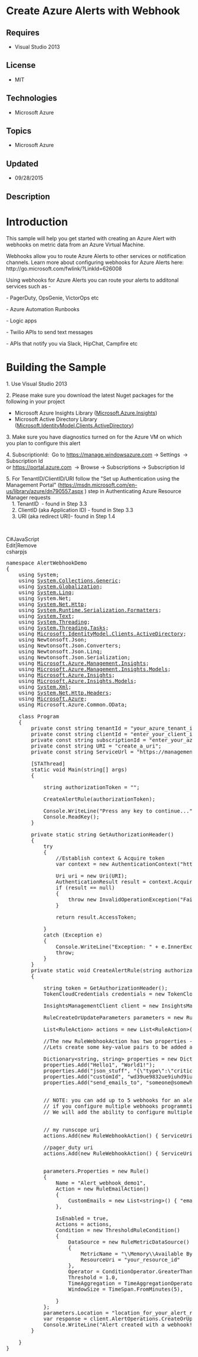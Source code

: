 # Create Azure Alerts with Webhook
## Requires
- Visual Studio 2013
## License
- MIT
## Technologies
- Microsoft Azure
## Topics
- Microsoft Azure
## Updated
- 09/28/2015
## Description

<h1>Introduction</h1>
<p>This sample will help you get started with creating an Azure Alert with webhooks on metric data from an Azure Virtual Machine.</p>
<p>Webhooks allow you to route Azure Alerts to other services or notification channels. Learn more about configuring webhooks for Azure Alerts here: http://go.microsoft.com/fwlink/?LinkId=626008</p>
<p>Using webhooks for Azure Alerts you can route your alerts to additonal services such as -</p>
<p>- PagerDuty, OpsGenie, VictorOps etc</p>
<p>- Azure Automation Runbooks</p>
<p>- Logic apps</p>
<p>- Twilio APIs to send text messages</p>
<p>- APIs that notify you via Slack, HipChat, Campfire etc</p>
<h1><span>Building the Sample</span></h1>
<p>1. Use Visual Studio 2013</p>
<p>2. Please make sure you download the latest Nuget packages for the following in your project</p>
<ul>
<li>Microsoft Azure Insights Library (<a class="libraryLink" href="https://msdn.microsoft.com/en-US/library/Microsoft.Azure.Insights.aspx" target="_blank" title="Auto generated link to Microsoft.Azure.Insights">Microsoft.Azure.Insights</a>) </li><li>Microsoft Active Directory Library (<a class="libraryLink" href="https://msdn.microsoft.com/en-US/library/Microsoft.IdentityModel.Clients.ActiveDirectory.aspx" target="_blank" title="Auto generated link to Microsoft.IdentityModel.Clients.ActiveDirectory">Microsoft.IdentityModel.Clients.ActiveDirectory</a>)
</li></ul>
<p>3. Make sure you have diagnostics turned on for the Azure VM on which you plan to configure this alert</p>
<p>4. SubscriptionId:&nbsp; Go to <a href="https://manage.windowsazure.com">https://manage.windowsazure.com</a>&nbsp;-&gt; Settings&nbsp; -&gt; Subscription Id<br>
or <a href="https://portal.azure.com">https://portal.azure.com</a>&nbsp; -&gt; Browse -&gt; Subscriptions -&gt; Subscription Id</p>
<p>5. For TenantID/ClientID/URI follow the &quot;Set up Authentication using the Management Portal&quot; (<a href="https://msdn.microsoft.com/en-us/library/azure/dn790557.aspx">https://msdn.microsoft.com/en-us/library/azure/dn790557.aspx</a> )&nbsp;step in Authenticating
 Azure Resource Manager requests<br>
&nbsp;&nbsp;&nbsp; 1. TenantID&nbsp; - found in Step 3.3<br>
&nbsp;&nbsp;&nbsp; 2. ClientID (aka Application ID) - found in Step 3.3<br>
&nbsp;&nbsp;&nbsp; 3. URI (aka redirect URI)- found in Step 1.4</p>
<p>&nbsp;</p>
<div class="scriptcode">
<div class="pluginEditHolder" pluginCommand="mceScriptCode">
<div class="title"><span>C#</span><span>JavaScript</span></div>
<div class="pluginLinkHolder"><span class="pluginEditHolderLink">Edit</span>|<span class="pluginRemoveHolderLink">Remove</span></div>
<span class="hidden">csharp</span><span class="hidden">js</span>


<div class="preview">
<pre class="csharp"><span class="cs__keyword">namespace</span>&nbsp;AlertWebhookDemo&nbsp;
{&nbsp;
&nbsp;&nbsp;&nbsp;&nbsp;<span class="cs__keyword">using</span>&nbsp;System;&nbsp;
&nbsp;&nbsp;&nbsp;&nbsp;<span class="cs__keyword">using</span>&nbsp;<a class="libraryLink" href="https://msdn.microsoft.com/en-US/library/System.Collections.Generic.aspx" target="_blank" title="Auto generated link to System.Collections.Generic">System.Collections.Generic</a>;&nbsp;
&nbsp;&nbsp;&nbsp;&nbsp;<span class="cs__keyword">using</span>&nbsp;<a class="libraryLink" href="https://msdn.microsoft.com/en-US/library/System.Globalization.aspx" target="_blank" title="Auto generated link to System.Globalization">System.Globalization</a>;&nbsp;
&nbsp;&nbsp;&nbsp;&nbsp;<span class="cs__keyword">using</span>&nbsp;<a class="libraryLink" href="https://msdn.microsoft.com/en-US/library/System.Linq.aspx" target="_blank" title="Auto generated link to System.Linq">System.Linq</a>;&nbsp;
&nbsp;&nbsp;&nbsp;&nbsp;<span class="cs__keyword">using</span>&nbsp;System.Net;&nbsp;
&nbsp;&nbsp;&nbsp;&nbsp;<span class="cs__keyword">using</span>&nbsp;<a class="libraryLink" href="https://msdn.microsoft.com/en-US/library/System.Net.Http.aspx" target="_blank" title="Auto generated link to System.Net.Http">System.Net.Http</a>;&nbsp;
&nbsp;&nbsp;&nbsp;&nbsp;<span class="cs__keyword">using</span>&nbsp;<a class="libraryLink" href="https://msdn.microsoft.com/en-US/library/System.Runtime.Serialization.Formatters.aspx" target="_blank" title="Auto generated link to System.Runtime.Serialization.Formatters">System.Runtime.Serialization.Formatters</a>;&nbsp;
&nbsp;&nbsp;&nbsp;&nbsp;<span class="cs__keyword">using</span>&nbsp;<a class="libraryLink" href="https://msdn.microsoft.com/en-US/library/System.Text.aspx" target="_blank" title="Auto generated link to System.Text">System.Text</a>;&nbsp;
&nbsp;&nbsp;&nbsp;&nbsp;<span class="cs__keyword">using</span>&nbsp;<a class="libraryLink" href="https://msdn.microsoft.com/en-US/library/System.Threading.aspx" target="_blank" title="Auto generated link to System.Threading">System.Threading</a>;&nbsp;
&nbsp;&nbsp;&nbsp;&nbsp;<span class="cs__keyword">using</span>&nbsp;<a class="libraryLink" href="https://msdn.microsoft.com/en-US/library/System.Threading.Tasks.aspx" target="_blank" title="Auto generated link to System.Threading.Tasks">System.Threading.Tasks</a>;&nbsp;
&nbsp;&nbsp;&nbsp;&nbsp;<span class="cs__keyword">using</span>&nbsp;<a class="libraryLink" href="https://msdn.microsoft.com/en-US/library/Microsoft.IdentityModel.Clients.ActiveDirectory.aspx" target="_blank" title="Auto generated link to Microsoft.IdentityModel.Clients.ActiveDirectory">Microsoft.IdentityModel.Clients.ActiveDirectory</a>;&nbsp;
&nbsp;&nbsp;&nbsp;&nbsp;<span class="cs__keyword">using</span>&nbsp;Newtonsoft.Json;&nbsp;
&nbsp;&nbsp;&nbsp;&nbsp;<span class="cs__keyword">using</span>&nbsp;Newtonsoft.Json.Converters;&nbsp;
&nbsp;&nbsp;&nbsp;&nbsp;<span class="cs__keyword">using</span>&nbsp;Newtonsoft.Json.Linq;&nbsp;
&nbsp;&nbsp;&nbsp;&nbsp;<span class="cs__keyword">using</span>&nbsp;Newtonsoft.Json.Serialization;&nbsp;
&nbsp;&nbsp;&nbsp;&nbsp;<span class="cs__keyword">using</span>&nbsp;<a class="libraryLink" href="https://msdn.microsoft.com/en-US/library/Microsoft.Azure.Management.Insights.aspx" target="_blank" title="Auto generated link to Microsoft.Azure.Management.Insights">Microsoft.Azure.Management.Insights</a>;&nbsp;
&nbsp;&nbsp;&nbsp;&nbsp;<span class="cs__keyword">using</span>&nbsp;<a class="libraryLink" href="https://msdn.microsoft.com/en-US/library/Microsoft.Azure.Management.Insights.Models.aspx" target="_blank" title="Auto generated link to Microsoft.Azure.Management.Insights.Models">Microsoft.Azure.Management.Insights.Models</a>;&nbsp;
&nbsp;&nbsp;&nbsp;&nbsp;<span class="cs__keyword">using</span>&nbsp;<a class="libraryLink" href="https://msdn.microsoft.com/en-US/library/Microsoft.Azure.Insights.aspx" target="_blank" title="Auto generated link to Microsoft.Azure.Insights">Microsoft.Azure.Insights</a>;&nbsp;
&nbsp;&nbsp;&nbsp;&nbsp;<span class="cs__keyword">using</span>&nbsp;<a class="libraryLink" href="https://msdn.microsoft.com/en-US/library/Microsoft.Azure.Insights.Models.aspx" target="_blank" title="Auto generated link to Microsoft.Azure.Insights.Models">Microsoft.Azure.Insights.Models</a>;&nbsp;
&nbsp;&nbsp;&nbsp;&nbsp;<span class="cs__keyword">using</span>&nbsp;<a class="libraryLink" href="https://msdn.microsoft.com/en-US/library/System.Xml.aspx" target="_blank" title="Auto generated link to System.Xml">System.Xml</a>;&nbsp;
&nbsp;&nbsp;&nbsp;&nbsp;<span class="cs__keyword">using</span>&nbsp;<a class="libraryLink" href="https://msdn.microsoft.com/en-US/library/System.Net.Http.Headers.aspx" target="_blank" title="Auto generated link to System.Net.Http.Headers">System.Net.Http.Headers</a>;&nbsp;
&nbsp;&nbsp;&nbsp;&nbsp;<span class="cs__keyword">using</span>&nbsp;<a class="libraryLink" href="https://msdn.microsoft.com/en-US/library/Microsoft.Azure.aspx" target="_blank" title="Auto generated link to Microsoft.Azure">Microsoft.Azure</a>;&nbsp;
&nbsp;&nbsp;&nbsp;&nbsp;<span class="cs__keyword">using</span>&nbsp;Microsoft.Azure.Common.OData;&nbsp;
&nbsp;
&nbsp;&nbsp;&nbsp;&nbsp;<span class="cs__keyword">class</span>&nbsp;Program&nbsp;
&nbsp;&nbsp;&nbsp;&nbsp;{&nbsp;
&nbsp;&nbsp;&nbsp;&nbsp;&nbsp;&nbsp;&nbsp;&nbsp;<span class="cs__keyword">private</span>&nbsp;<span class="cs__keyword">const</span>&nbsp;<span class="cs__keyword">string</span>&nbsp;tenantId&nbsp;=&nbsp;<span class="cs__string">&quot;your_azure_tenant_id&quot;</span>;&nbsp;
&nbsp;&nbsp;&nbsp;&nbsp;&nbsp;&nbsp;&nbsp;&nbsp;<span class="cs__keyword">private</span>&nbsp;<span class="cs__keyword">const</span>&nbsp;<span class="cs__keyword">string</span>&nbsp;clientId&nbsp;=&nbsp;<span class="cs__string">&quot;enter_your_client_id&quot;</span>;&nbsp;
&nbsp;&nbsp;&nbsp;&nbsp;&nbsp;&nbsp;&nbsp;&nbsp;<span class="cs__keyword">private</span>&nbsp;<span class="cs__keyword">const</span>&nbsp;<span class="cs__keyword">string</span>&nbsp;subscriptionId&nbsp;=&nbsp;<span class="cs__string">&quot;enter_your_azure_subscription_id&quot;</span>;&nbsp;
&nbsp;&nbsp;&nbsp;&nbsp;&nbsp;&nbsp;&nbsp;&nbsp;<span class="cs__keyword">private</span>&nbsp;<span class="cs__keyword">const</span>&nbsp;<span class="cs__keyword">string</span>&nbsp;URI&nbsp;=&nbsp;<span class="cs__string">&quot;create_a_uri&quot;</span>;&nbsp;
&nbsp;&nbsp;&nbsp;&nbsp;&nbsp;&nbsp;&nbsp;&nbsp;<span class="cs__keyword">private</span>&nbsp;<span class="cs__keyword">const</span>&nbsp;<span class="cs__keyword">string</span>&nbsp;ServiceUrl&nbsp;=&nbsp;<span class="cs__string">&quot;https://management.azure.com&quot;</span>;&nbsp;
&nbsp;&nbsp;&nbsp;&nbsp;&nbsp;&nbsp;&nbsp;&nbsp;
&nbsp;&nbsp;&nbsp;&nbsp;&nbsp;&nbsp;&nbsp;&nbsp;[STAThread]&nbsp;
&nbsp;&nbsp;&nbsp;&nbsp;&nbsp;&nbsp;&nbsp;&nbsp;<span class="cs__keyword">static</span>&nbsp;<span class="cs__keyword">void</span>&nbsp;Main(<span class="cs__keyword">string</span>[]&nbsp;args)&nbsp;
&nbsp;&nbsp;&nbsp;&nbsp;&nbsp;&nbsp;&nbsp;&nbsp;{&nbsp;
&nbsp;&nbsp;&nbsp;&nbsp;&nbsp;&nbsp;&nbsp;&nbsp;&nbsp;&nbsp;&nbsp;&nbsp;&nbsp;
&nbsp;&nbsp;&nbsp;&nbsp;&nbsp;&nbsp;&nbsp;&nbsp;&nbsp;&nbsp;&nbsp;&nbsp;<span class="cs__keyword">string</span>&nbsp;authorizationToken&nbsp;=&nbsp;<span class="cs__string">&quot;&quot;</span>;&nbsp;
&nbsp;
&nbsp;&nbsp;&nbsp;&nbsp;&nbsp;&nbsp;&nbsp;&nbsp;&nbsp;&nbsp;&nbsp;&nbsp;CreateAlertRule(authorizationToken);&nbsp;
&nbsp;
&nbsp;&nbsp;&nbsp;&nbsp;&nbsp;&nbsp;&nbsp;&nbsp;&nbsp;&nbsp;&nbsp;&nbsp;Console.WriteLine(<span class="cs__string">&quot;Press&nbsp;any&nbsp;key&nbsp;to&nbsp;continue...&quot;</span>);&nbsp;
&nbsp;&nbsp;&nbsp;&nbsp;&nbsp;&nbsp;&nbsp;&nbsp;&nbsp;&nbsp;&nbsp;&nbsp;Console.ReadKey();&nbsp;
&nbsp;&nbsp;&nbsp;&nbsp;&nbsp;&nbsp;&nbsp;&nbsp;}&nbsp;
&nbsp;
&nbsp;&nbsp;&nbsp;&nbsp;&nbsp;&nbsp;&nbsp;&nbsp;<span class="cs__keyword">private</span>&nbsp;<span class="cs__keyword">static</span>&nbsp;<span class="cs__keyword">string</span>&nbsp;GetAuthorizationHeader()&nbsp;
&nbsp;&nbsp;&nbsp;&nbsp;&nbsp;&nbsp;&nbsp;&nbsp;{&nbsp;
&nbsp;&nbsp;&nbsp;&nbsp;&nbsp;&nbsp;&nbsp;&nbsp;&nbsp;&nbsp;&nbsp;&nbsp;<span class="cs__keyword">try</span>&nbsp;
&nbsp;&nbsp;&nbsp;&nbsp;&nbsp;&nbsp;&nbsp;&nbsp;&nbsp;&nbsp;&nbsp;&nbsp;{&nbsp;
&nbsp;&nbsp;&nbsp;&nbsp;&nbsp;&nbsp;&nbsp;&nbsp;&nbsp;&nbsp;&nbsp;&nbsp;&nbsp;&nbsp;&nbsp;&nbsp;<span class="cs__com">//Establish&nbsp;context&nbsp;&amp;&nbsp;Acquire&nbsp;token&nbsp;</span>&nbsp;
&nbsp;&nbsp;&nbsp;&nbsp;&nbsp;&nbsp;&nbsp;&nbsp;&nbsp;&nbsp;&nbsp;&nbsp;&nbsp;&nbsp;&nbsp;&nbsp;var&nbsp;context&nbsp;=&nbsp;<span class="cs__keyword">new</span>&nbsp;AuthenticationContext(<span class="cs__string">&quot;https://login.windows.net/&quot;</span>&nbsp;&#43;&nbsp;tenantId);&nbsp;
&nbsp;
&nbsp;&nbsp;&nbsp;&nbsp;&nbsp;&nbsp;&nbsp;&nbsp;&nbsp;&nbsp;&nbsp;&nbsp;&nbsp;&nbsp;&nbsp;&nbsp;Uri&nbsp;uri&nbsp;=&nbsp;<span class="cs__keyword">new</span>&nbsp;Uri(URI);&nbsp;
&nbsp;&nbsp;&nbsp;&nbsp;&nbsp;&nbsp;&nbsp;&nbsp;&nbsp;&nbsp;&nbsp;&nbsp;&nbsp;&nbsp;&nbsp;&nbsp;AuthenticationResult&nbsp;result&nbsp;=&nbsp;context.AcquireToken(<span class="cs__string">&quot;https://management.core.windows.net/&quot;</span>,&nbsp;clientId,&nbsp;uri);&nbsp;
&nbsp;&nbsp;&nbsp;&nbsp;&nbsp;&nbsp;&nbsp;&nbsp;&nbsp;&nbsp;&nbsp;&nbsp;&nbsp;&nbsp;&nbsp;&nbsp;<span class="cs__keyword">if</span>&nbsp;(result&nbsp;==&nbsp;<span class="cs__keyword">null</span>)&nbsp;
&nbsp;&nbsp;&nbsp;&nbsp;&nbsp;&nbsp;&nbsp;&nbsp;&nbsp;&nbsp;&nbsp;&nbsp;&nbsp;&nbsp;&nbsp;&nbsp;{&nbsp;
&nbsp;&nbsp;&nbsp;&nbsp;&nbsp;&nbsp;&nbsp;&nbsp;&nbsp;&nbsp;&nbsp;&nbsp;&nbsp;&nbsp;&nbsp;&nbsp;&nbsp;&nbsp;&nbsp;&nbsp;<span class="cs__keyword">throw</span>&nbsp;<span class="cs__keyword">new</span>&nbsp;InvalidOperationException(<span class="cs__string">&quot;Failed&nbsp;to&nbsp;obtain&nbsp;the&nbsp;token.&quot;</span>);&nbsp;
&nbsp;&nbsp;&nbsp;&nbsp;&nbsp;&nbsp;&nbsp;&nbsp;&nbsp;&nbsp;&nbsp;&nbsp;&nbsp;&nbsp;&nbsp;&nbsp;}&nbsp;
&nbsp;
&nbsp;&nbsp;&nbsp;&nbsp;&nbsp;&nbsp;&nbsp;&nbsp;&nbsp;&nbsp;&nbsp;&nbsp;&nbsp;&nbsp;&nbsp;&nbsp;<span class="cs__keyword">return</span>&nbsp;result.AccessToken;&nbsp;
&nbsp;
&nbsp;&nbsp;&nbsp;&nbsp;&nbsp;&nbsp;&nbsp;&nbsp;&nbsp;&nbsp;&nbsp;&nbsp;}&nbsp;
&nbsp;&nbsp;&nbsp;&nbsp;&nbsp;&nbsp;&nbsp;&nbsp;&nbsp;&nbsp;&nbsp;&nbsp;<span class="cs__keyword">catch</span>&nbsp;(Exception&nbsp;e)&nbsp;
&nbsp;&nbsp;&nbsp;&nbsp;&nbsp;&nbsp;&nbsp;&nbsp;&nbsp;&nbsp;&nbsp;&nbsp;{&nbsp;
&nbsp;&nbsp;&nbsp;&nbsp;&nbsp;&nbsp;&nbsp;&nbsp;&nbsp;&nbsp;&nbsp;&nbsp;&nbsp;&nbsp;&nbsp;&nbsp;Console.WriteLine(<span class="cs__string">&quot;Exception:&nbsp;&quot;</span>&nbsp;&#43;&nbsp;e.InnerException);&nbsp;
&nbsp;&nbsp;&nbsp;&nbsp;&nbsp;&nbsp;&nbsp;&nbsp;&nbsp;&nbsp;&nbsp;&nbsp;&nbsp;&nbsp;&nbsp;&nbsp;<span class="cs__keyword">throw</span>;&nbsp;
&nbsp;&nbsp;&nbsp;&nbsp;&nbsp;&nbsp;&nbsp;&nbsp;&nbsp;&nbsp;&nbsp;&nbsp;}&nbsp;
&nbsp;&nbsp;&nbsp;&nbsp;&nbsp;&nbsp;&nbsp;&nbsp;}&nbsp;
&nbsp;&nbsp;&nbsp;&nbsp;&nbsp;&nbsp;&nbsp;&nbsp;<span class="cs__keyword">private</span>&nbsp;<span class="cs__keyword">static</span>&nbsp;<span class="cs__keyword">void</span>&nbsp;CreateAlertRule(<span class="cs__keyword">string</span>&nbsp;authorizationToken)&nbsp;
&nbsp;&nbsp;&nbsp;&nbsp;&nbsp;&nbsp;&nbsp;&nbsp;{&nbsp;
&nbsp;&nbsp;&nbsp;&nbsp;&nbsp;&nbsp;&nbsp;&nbsp;&nbsp;&nbsp;&nbsp;&nbsp;&nbsp;
&nbsp;&nbsp;&nbsp;&nbsp;&nbsp;&nbsp;&nbsp;&nbsp;&nbsp;&nbsp;&nbsp;&nbsp;<span class="cs__keyword">string</span>&nbsp;token&nbsp;=&nbsp;GetAuthorizationHeader();&nbsp;
&nbsp;&nbsp;&nbsp;&nbsp;&nbsp;&nbsp;&nbsp;&nbsp;&nbsp;&nbsp;&nbsp;&nbsp;TokenCloudCredentials&nbsp;credentials&nbsp;=&nbsp;<span class="cs__keyword">new</span>&nbsp;TokenCloudCredentials(subscriptionId,&nbsp;token);&nbsp;
&nbsp;
&nbsp;&nbsp;&nbsp;&nbsp;&nbsp;&nbsp;&nbsp;&nbsp;&nbsp;&nbsp;&nbsp;&nbsp;InsightsManagementClient&nbsp;client&nbsp;=&nbsp;<span class="cs__keyword">new</span>&nbsp;InsightsManagementClient(credentials,&nbsp;<span class="cs__keyword">new</span>&nbsp;Uri(ServiceUrl));&nbsp;
&nbsp;
&nbsp;&nbsp;&nbsp;&nbsp;&nbsp;&nbsp;&nbsp;&nbsp;&nbsp;&nbsp;&nbsp;&nbsp;RuleCreateOrUpdateParameters&nbsp;parameters&nbsp;=&nbsp;<span class="cs__keyword">new</span>&nbsp;RuleCreateOrUpdateParameters();&nbsp;
&nbsp;
&nbsp;&nbsp;&nbsp;&nbsp;&nbsp;&nbsp;&nbsp;&nbsp;&nbsp;&nbsp;&nbsp;&nbsp;List&lt;RuleAction&gt;&nbsp;actions&nbsp;=&nbsp;<span class="cs__keyword">new</span>&nbsp;List&lt;RuleAction&gt;();&nbsp;
&nbsp;
&nbsp;&nbsp;&nbsp;&nbsp;&nbsp;&nbsp;&nbsp;&nbsp;&nbsp;&nbsp;&nbsp;&nbsp;<span class="cs__com">//The&nbsp;new&nbsp;RuleWebhookAction&nbsp;has&nbsp;two&nbsp;properties&nbsp;-&nbsp;the&nbsp;uri&nbsp;and&nbsp;a&nbsp;property&nbsp;bag,&nbsp;which&nbsp;can&nbsp;be&nbsp;key&nbsp;value&nbsp;pairs</span>&nbsp;
&nbsp;&nbsp;&nbsp;&nbsp;&nbsp;&nbsp;&nbsp;&nbsp;&nbsp;&nbsp;&nbsp;&nbsp;<span class="cs__com">//Lets&nbsp;create&nbsp;some&nbsp;key-value&nbsp;pairs&nbsp;to&nbsp;be&nbsp;added&nbsp;as&nbsp;properties&nbsp;for&nbsp;this&nbsp;webhook</span>&nbsp;
&nbsp;
&nbsp;&nbsp;&nbsp;&nbsp;&nbsp;&nbsp;&nbsp;&nbsp;&nbsp;&nbsp;&nbsp;&nbsp;Dictionary&lt;<span class="cs__keyword">string</span>,&nbsp;<span class="cs__keyword">string</span>&gt;&nbsp;properties&nbsp;=&nbsp;<span class="cs__keyword">new</span>&nbsp;Dictionary&lt;<span class="cs__keyword">string</span>,&nbsp;<span class="cs__keyword">string</span>&gt;();&nbsp;
&nbsp;&nbsp;&nbsp;&nbsp;&nbsp;&nbsp;&nbsp;&nbsp;&nbsp;&nbsp;&nbsp;&nbsp;properties.Add(<span class="cs__string">&quot;Hello1&quot;</span>,&nbsp;<span class="cs__string">&quot;World1!&quot;</span>);&nbsp;
&nbsp;&nbsp;&nbsp;&nbsp;&nbsp;&nbsp;&nbsp;&nbsp;&nbsp;&nbsp;&nbsp;&nbsp;properties.Add(<span class="cs__string">&quot;json_stuff&quot;</span>,&nbsp;<span class="cs__string">&quot;{\&quot;type\&quot;:\&quot;critical\&quot;,&nbsp;\&quot;color\&quot;:\&quot;red\&quot;}'&quot;</span>);&nbsp;
&nbsp;&nbsp;&nbsp;&nbsp;&nbsp;&nbsp;&nbsp;&nbsp;&nbsp;&nbsp;&nbsp;&nbsp;properties.Add(<span class="cs__string">&quot;customId&quot;</span>,&nbsp;<span class="cs__string">&quot;wd39ue9832ue9iuhd9iuewhd9edh&quot;</span>);&nbsp;
&nbsp;&nbsp;&nbsp;&nbsp;&nbsp;&nbsp;&nbsp;&nbsp;&nbsp;&nbsp;&nbsp;&nbsp;properties.Add(<span class="cs__string">&quot;send_emails_to&quot;</span>,&nbsp;<span class="cs__string">&quot;someone@somewhere.com&quot;</span>);&nbsp;
&nbsp;
&nbsp;
&nbsp;&nbsp;&nbsp;&nbsp;&nbsp;&nbsp;&nbsp;&nbsp;&nbsp;&nbsp;&nbsp;&nbsp;<span class="cs__com">//&nbsp;NOTE:&nbsp;you&nbsp;can&nbsp;add&nbsp;up&nbsp;to&nbsp;5&nbsp;webhooks&nbsp;for&nbsp;an&nbsp;alert&nbsp;programmatically&nbsp;</span>&nbsp;
&nbsp;&nbsp;&nbsp;&nbsp;&nbsp;&nbsp;&nbsp;&nbsp;&nbsp;&nbsp;&nbsp;&nbsp;<span class="cs__com">//&nbsp;if&nbsp;you&nbsp;configure&nbsp;multiple&nbsp;webhooks&nbsp;programmtically,&nbsp;you&nbsp;can&nbsp;only&nbsp;view/edit&nbsp;the&nbsp;1st&nbsp;one&nbsp;via&nbsp;the&nbsp;Azure&nbsp;Portal&nbsp;UI&nbsp;</span>&nbsp;
&nbsp;&nbsp;&nbsp;&nbsp;&nbsp;&nbsp;&nbsp;&nbsp;&nbsp;&nbsp;&nbsp;&nbsp;<span class="cs__com">//&nbsp;We&nbsp;will&nbsp;add&nbsp;the&nbsp;ability&nbsp;to&nbsp;configure&nbsp;multiple&nbsp;webhooks&nbsp;via&nbsp;the&nbsp;portal&nbsp;soon</span>&nbsp;
&nbsp;&nbsp;&nbsp;&nbsp;&nbsp;&nbsp;&nbsp;&nbsp;&nbsp;&nbsp;&nbsp;&nbsp;&nbsp;&nbsp;
&nbsp;&nbsp;&nbsp;&nbsp;&nbsp;&nbsp;&nbsp;&nbsp;&nbsp;&nbsp;&nbsp;&nbsp;&nbsp;
&nbsp;&nbsp;&nbsp;&nbsp;&nbsp;&nbsp;&nbsp;&nbsp;&nbsp;&nbsp;&nbsp;&nbsp;<span class="cs__com">//&nbsp;my&nbsp;runscope&nbsp;uri</span>&nbsp;
&nbsp;&nbsp;&nbsp;&nbsp;&nbsp;&nbsp;&nbsp;&nbsp;&nbsp;&nbsp;&nbsp;&nbsp;actions.Add(<span class="cs__keyword">new</span>&nbsp;RuleWebhookAction()&nbsp;{&nbsp;ServiceUri&nbsp;=&nbsp;<span class="cs__string">&quot;your_runscope_uri&quot;</span>,&nbsp;Properties&nbsp;=&nbsp;properties&nbsp;});&nbsp;
&nbsp;
&nbsp;&nbsp;&nbsp;&nbsp;&nbsp;&nbsp;&nbsp;&nbsp;&nbsp;&nbsp;&nbsp;&nbsp;<span class="cs__com">//pager_duty&nbsp;uri</span>&nbsp;
&nbsp;&nbsp;&nbsp;&nbsp;&nbsp;&nbsp;&nbsp;&nbsp;&nbsp;&nbsp;&nbsp;&nbsp;actions.Add(<span class="cs__keyword">new</span>&nbsp;RuleWebhookAction()&nbsp;{&nbsp;ServiceUri&nbsp;=&nbsp;<span class="cs__string">&quot;your_pagerduty_uri&quot;</span>,&nbsp;Properties&nbsp;=&nbsp;properties&nbsp;});&nbsp;
&nbsp;
&nbsp;&nbsp;&nbsp;&nbsp;&nbsp;&nbsp;&nbsp;&nbsp;&nbsp;&nbsp;&nbsp;&nbsp;&nbsp;
&nbsp;&nbsp;&nbsp;&nbsp;&nbsp;&nbsp;&nbsp;&nbsp;&nbsp;&nbsp;&nbsp;&nbsp;parameters.Properties&nbsp;=&nbsp;<span class="cs__keyword">new</span>&nbsp;Rule()&nbsp;
&nbsp;&nbsp;&nbsp;&nbsp;&nbsp;&nbsp;&nbsp;&nbsp;&nbsp;&nbsp;&nbsp;&nbsp;{&nbsp;
&nbsp;&nbsp;&nbsp;&nbsp;&nbsp;&nbsp;&nbsp;&nbsp;&nbsp;&nbsp;&nbsp;&nbsp;&nbsp;&nbsp;&nbsp;&nbsp;Name&nbsp;=&nbsp;<span class="cs__string">&quot;Alert_webhook_demo1&quot;</span>,&nbsp;
&nbsp;&nbsp;&nbsp;&nbsp;&nbsp;&nbsp;&nbsp;&nbsp;&nbsp;&nbsp;&nbsp;&nbsp;&nbsp;&nbsp;&nbsp;&nbsp;Action&nbsp;=&nbsp;<span class="cs__keyword">new</span>&nbsp;RuleEmailAction()&nbsp;
&nbsp;&nbsp;&nbsp;&nbsp;&nbsp;&nbsp;&nbsp;&nbsp;&nbsp;&nbsp;&nbsp;&nbsp;&nbsp;&nbsp;&nbsp;&nbsp;{&nbsp;
&nbsp;&nbsp;&nbsp;&nbsp;&nbsp;&nbsp;&nbsp;&nbsp;&nbsp;&nbsp;&nbsp;&nbsp;&nbsp;&nbsp;&nbsp;&nbsp;&nbsp;&nbsp;&nbsp;&nbsp;CustomEmails&nbsp;=&nbsp;<span class="cs__keyword">new</span>&nbsp;List&lt;<span class="cs__keyword">string</span>&gt;()&nbsp;{&nbsp;<span class="cs__string">&quot;email@example.com&quot;</span>&nbsp;}&nbsp;
&nbsp;&nbsp;&nbsp;&nbsp;&nbsp;&nbsp;&nbsp;&nbsp;&nbsp;&nbsp;&nbsp;&nbsp;&nbsp;&nbsp;&nbsp;&nbsp;},&nbsp;
&nbsp;
&nbsp;&nbsp;&nbsp;&nbsp;&nbsp;&nbsp;&nbsp;&nbsp;&nbsp;&nbsp;&nbsp;&nbsp;&nbsp;&nbsp;&nbsp;&nbsp;IsEnabled&nbsp;=&nbsp;<span class="cs__keyword">true</span>,&nbsp;
&nbsp;&nbsp;&nbsp;&nbsp;&nbsp;&nbsp;&nbsp;&nbsp;&nbsp;&nbsp;&nbsp;&nbsp;&nbsp;&nbsp;&nbsp;&nbsp;Actions&nbsp;=&nbsp;actions,&nbsp;
&nbsp;&nbsp;&nbsp;&nbsp;&nbsp;&nbsp;&nbsp;&nbsp;&nbsp;&nbsp;&nbsp;&nbsp;&nbsp;&nbsp;&nbsp;&nbsp;Condition&nbsp;=&nbsp;<span class="cs__keyword">new</span>&nbsp;ThresholdRuleCondition()&nbsp;
&nbsp;&nbsp;&nbsp;&nbsp;&nbsp;&nbsp;&nbsp;&nbsp;&nbsp;&nbsp;&nbsp;&nbsp;&nbsp;&nbsp;&nbsp;&nbsp;{&nbsp;
&nbsp;&nbsp;&nbsp;&nbsp;&nbsp;&nbsp;&nbsp;&nbsp;&nbsp;&nbsp;&nbsp;&nbsp;&nbsp;&nbsp;&nbsp;&nbsp;&nbsp;&nbsp;&nbsp;&nbsp;DataSource&nbsp;=&nbsp;<span class="cs__keyword">new</span>&nbsp;RuleMetricDataSource()&nbsp;
&nbsp;&nbsp;&nbsp;&nbsp;&nbsp;&nbsp;&nbsp;&nbsp;&nbsp;&nbsp;&nbsp;&nbsp;&nbsp;&nbsp;&nbsp;&nbsp;&nbsp;&nbsp;&nbsp;&nbsp;{&nbsp;
&nbsp;&nbsp;&nbsp;&nbsp;&nbsp;&nbsp;&nbsp;&nbsp;&nbsp;&nbsp;&nbsp;&nbsp;&nbsp;&nbsp;&nbsp;&nbsp;&nbsp;&nbsp;&nbsp;&nbsp;&nbsp;&nbsp;&nbsp;&nbsp;MetricName&nbsp;=&nbsp;<span class="cs__string">&quot;\\Memory\\Available&nbsp;Bytes&quot;</span>,&nbsp;
&nbsp;&nbsp;&nbsp;&nbsp;&nbsp;&nbsp;&nbsp;&nbsp;&nbsp;&nbsp;&nbsp;&nbsp;&nbsp;&nbsp;&nbsp;&nbsp;&nbsp;&nbsp;&nbsp;&nbsp;&nbsp;&nbsp;&nbsp;&nbsp;ResourceUri&nbsp;=&nbsp;<span class="cs__string">&quot;your_resource_id&quot;</span>&nbsp;
&nbsp;&nbsp;&nbsp;&nbsp;&nbsp;&nbsp;&nbsp;&nbsp;&nbsp;&nbsp;&nbsp;&nbsp;&nbsp;&nbsp;&nbsp;&nbsp;&nbsp;&nbsp;&nbsp;&nbsp;},&nbsp;
&nbsp;&nbsp;&nbsp;&nbsp;&nbsp;&nbsp;&nbsp;&nbsp;&nbsp;&nbsp;&nbsp;&nbsp;&nbsp;&nbsp;&nbsp;&nbsp;&nbsp;&nbsp;&nbsp;&nbsp;Operator&nbsp;=&nbsp;ConditionOperator.GreaterThan,&nbsp;
&nbsp;&nbsp;&nbsp;&nbsp;&nbsp;&nbsp;&nbsp;&nbsp;&nbsp;&nbsp;&nbsp;&nbsp;&nbsp;&nbsp;&nbsp;&nbsp;&nbsp;&nbsp;&nbsp;&nbsp;Threshold&nbsp;=&nbsp;<span class="cs__number">1.0</span>,&nbsp;
&nbsp;&nbsp;&nbsp;&nbsp;&nbsp;&nbsp;&nbsp;&nbsp;&nbsp;&nbsp;&nbsp;&nbsp;&nbsp;&nbsp;&nbsp;&nbsp;&nbsp;&nbsp;&nbsp;&nbsp;TimeAggregation&nbsp;=&nbsp;TimeAggregationOperator.Average,&nbsp;
&nbsp;&nbsp;&nbsp;&nbsp;&nbsp;&nbsp;&nbsp;&nbsp;&nbsp;&nbsp;&nbsp;&nbsp;&nbsp;&nbsp;&nbsp;&nbsp;&nbsp;&nbsp;&nbsp;&nbsp;WindowSize&nbsp;=&nbsp;TimeSpan.FromMinutes(<span class="cs__number">5</span>),&nbsp;
&nbsp;
&nbsp;&nbsp;&nbsp;&nbsp;&nbsp;&nbsp;&nbsp;&nbsp;&nbsp;&nbsp;&nbsp;&nbsp;&nbsp;&nbsp;&nbsp;&nbsp;}&nbsp;
&nbsp;&nbsp;&nbsp;&nbsp;&nbsp;&nbsp;&nbsp;&nbsp;&nbsp;&nbsp;&nbsp;&nbsp;};&nbsp;
&nbsp;&nbsp;&nbsp;&nbsp;&nbsp;&nbsp;&nbsp;&nbsp;&nbsp;&nbsp;&nbsp;&nbsp;parameters.Location&nbsp;=&nbsp;<span class="cs__string">&quot;location_for_your_alert_rule&quot;</span>;&nbsp;&nbsp;<span class="cs__com">//&nbsp;e.g&nbsp;&quot;eastus&quot;</span>&nbsp;
&nbsp;&nbsp;&nbsp;&nbsp;&nbsp;&nbsp;&nbsp;&nbsp;&nbsp;&nbsp;&nbsp;&nbsp;var&nbsp;response&nbsp;=&nbsp;client.AlertOperations.CreateOrUpdateRule(<span class="cs__string">&quot;your_resoureGroupeName&quot;</span>,&nbsp;parameters);&nbsp;
&nbsp;&nbsp;&nbsp;&nbsp;&nbsp;&nbsp;&nbsp;&nbsp;&nbsp;&nbsp;&nbsp;&nbsp;Console.WriteLine(<span class="cs__string">&quot;Alert&nbsp;created&nbsp;with&nbsp;a&nbsp;webhook!&quot;</span>);&nbsp;&nbsp;&nbsp;&nbsp;&nbsp;&nbsp;&nbsp;&nbsp;&nbsp;&nbsp;&nbsp;&nbsp;
&nbsp;&nbsp;&nbsp;&nbsp;&nbsp;&nbsp;&nbsp;&nbsp;}&nbsp;
&nbsp;
&nbsp;&nbsp;&nbsp;&nbsp;}&nbsp;
}</pre>
</div>
</div>
</div>
<h1><em>&nbsp;</em></h1>
